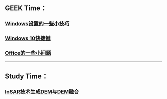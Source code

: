 ## GEEK Time：
### [Windows设置的一些小技巧](articles/WinSettingSkills.md)
### [Windows 10快捷键](articles/Win10ShortcutKey.md)
### [Office的一些小问题](articles/ProblemOfOffice.md)
-------
## Study Time：
### [InSAR技术生成DEM与DEM融合](articles/InSARandDEMFusion.md)
